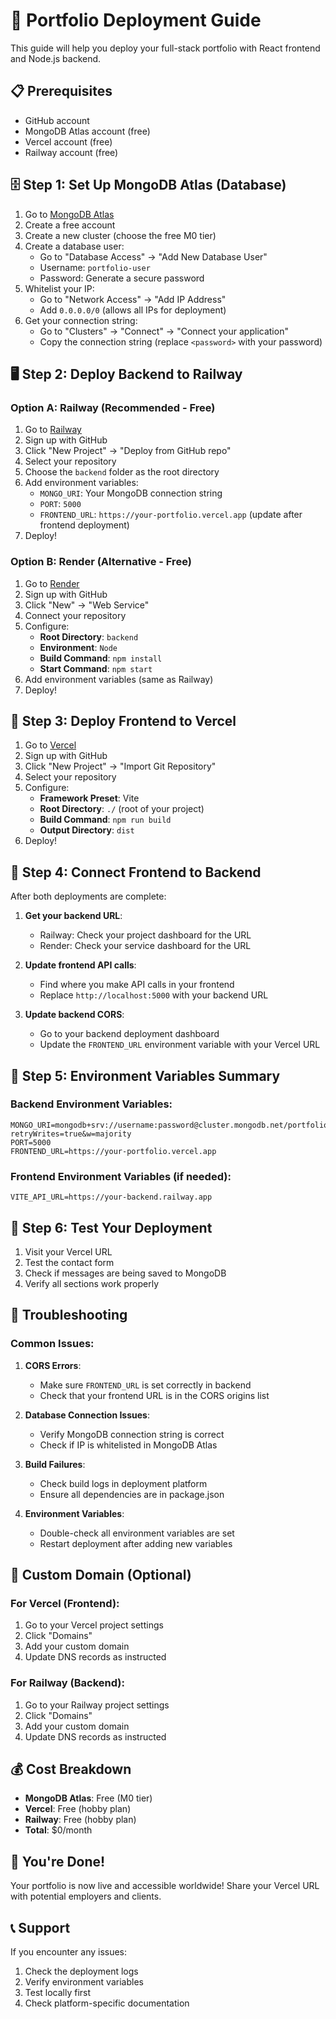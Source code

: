 # 🚀 Portfolio Deployment Guide

This guide will help you deploy your full-stack portfolio with React frontend and Node.js backend.

## 📋 Prerequisites

- GitHub account
- MongoDB Atlas account (free)
- Vercel account (free)
- Railway account (free)

## 🗄️ Step 1: Set Up MongoDB Atlas (Database)

1. Go to [MongoDB Atlas](https://www.mongodb.com/atlas)
2. Create a free account
3. Create a new cluster (choose the free M0 tier)
4. Create a database user:
   - Go to "Database Access" → "Add New Database User"
   - Username: `portfolio-user`
   - Password: Generate a secure password
5. Whitelist your IP:
   - Go to "Network Access" → "Add IP Address"
   - Add `0.0.0.0/0` (allows all IPs for deployment)
6. Get your connection string:
   - Go to "Clusters" → "Connect" → "Connect your application"
   - Copy the connection string (replace `<password>` with your password)

## 🖥️ Step 2: Deploy Backend to Railway

### Option A: Railway (Recommended - Free)

1. Go to [Railway](https://railway.app)
2. Sign up with GitHub
3. Click "New Project" → "Deploy from GitHub repo"
4. Select your repository
5. Choose the `backend` folder as the root directory
6. Add environment variables:
   - `MONGO_URI`: Your MongoDB connection string
   - `PORT`: `5000`
   - `FRONTEND_URL`: `https://your-portfolio.vercel.app` (update after frontend deployment)
7. Deploy!

### Option B: Render (Alternative - Free)

1. Go to [Render](https://render.com)
2. Sign up with GitHub
3. Click "New" → "Web Service"
4. Connect your repository
5. Configure:
   - **Root Directory**: `backend`
   - **Environment**: `Node`
   - **Build Command**: `npm install`
   - **Start Command**: `npm start`
6. Add environment variables (same as Railway)
7. Deploy!

## 🎨 Step 3: Deploy Frontend to Vercel

1. Go to [Vercel](https://vercel.com)
2. Sign up with GitHub
3. Click "New Project" → "Import Git Repository"
4. Select your repository
5. Configure:
   - **Framework Preset**: Vite
   - **Root Directory**: `./` (root of your project)
   - **Build Command**: `npm run build`
   - **Output Directory**: `dist`
6. Deploy!

## 🔗 Step 4: Connect Frontend to Backend

After both deployments are complete:

1. **Get your backend URL**:
   - Railway: Check your project dashboard for the URL
   - Render: Check your service dashboard for the URL

2. **Update frontend API calls**:
   - Find where you make API calls in your frontend
   - Replace `http://localhost:5000` with your backend URL

3. **Update backend CORS**:
   - Go to your backend deployment dashboard
   - Update the `FRONTEND_URL` environment variable with your Vercel URL

## 🔧 Step 5: Environment Variables Summary

### Backend Environment Variables:
```
MONGO_URI=mongodb+srv://username:password@cluster.mongodb.net/portfolio?retryWrites=true&w=majority
PORT=5000
FRONTEND_URL=https://your-portfolio.vercel.app
```

### Frontend Environment Variables (if needed):
```
VITE_API_URL=https://your-backend.railway.app
```

## 🎯 Step 6: Test Your Deployment

1. Visit your Vercel URL
2. Test the contact form
3. Check if messages are being saved to MongoDB
4. Verify all sections work properly

## 🚨 Troubleshooting

### Common Issues:

1. **CORS Errors**:
   - Make sure `FRONTEND_URL` is set correctly in backend
   - Check that your frontend URL is in the CORS origins list

2. **Database Connection Issues**:
   - Verify MongoDB connection string is correct
   - Check if IP is whitelisted in MongoDB Atlas

3. **Build Failures**:
   - Check build logs in deployment platform
   - Ensure all dependencies are in package.json

4. **Environment Variables**:
   - Double-check all environment variables are set
   - Restart deployment after adding new variables

## 📱 Custom Domain (Optional)

### For Vercel (Frontend):
1. Go to your Vercel project settings
2. Click "Domains"
3. Add your custom domain
4. Update DNS records as instructed

### For Railway (Backend):
1. Go to your Railway project settings
2. Click "Domains"
3. Add your custom domain
4. Update DNS records as instructed

## 💰 Cost Breakdown

- **MongoDB Atlas**: Free (M0 tier)
- **Vercel**: Free (hobby plan)
- **Railway**: Free (hobby plan)
- **Total**: $0/month

## 🎉 You're Done!

Your portfolio is now live and accessible worldwide! Share your Vercel URL with potential employers and clients.

## 📞 Support

If you encounter any issues:
1. Check the deployment logs
2. Verify environment variables
3. Test locally first
4. Check platform-specific documentation


